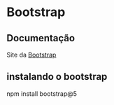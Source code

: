 # Bootstrap

## Documentação
Site da [Bootstrap](https://getbootstrap.com/)

## instalando o bootstrap
npm install bootstrap@5 